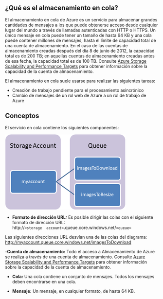 ## <a name="what-is"> </a>&iquest;Qué es el almacenamiento en cola?

El almacenamiento en cola de Azure es un servicio para almacenar grandes
cantidades de mensajes a los que puede obtenerse acceso desde cualquier
lugar del mundo a través de llamadas autenticadas con HTTP o HTTPS. Un
único mensaje en cola puede tener un tamaño de hasta 64 KB y una cola
puede contener millones de mensajes, hasta el límite de capacidad total
de una cuenta de almacenamiento. En el caso de las cuentas de
almacenamiento creadas después del día 8 de junio de 2012, la capacidad
total es de 200 TB; en aquellas cuentas de almacenamiento creadas antes
de esa fecha, la capacidad total es de 100 TB. Consulte [Azure Storage
Scalability and Performance Targets][1] para obtener información sobre
la capacidad de la cuenta de almacenamiento.

El almacenamiento en cola suele usarse para realizar las siguientes
tareas:

* <span>Creación de trabajo pendiente para el
  procesamiento asincrónico</span>
* Cambio de mensajes de un rol web de Azure a un rol de trabajo de Azure
## <a name="concepts"> </a>Conceptos

El servicio en cola contiene los siguientes componentes:

![Cola1](./media/howto-queue-storage/queue1.png)

* **Formato de dirección URL:** Es posible dirigir las colas con el
  siguiente formato de dirección URL:   
   http://`<storage 
  account>`.queue.core.windows.net/`<queue>`

Las siguientes direcciones URL desvían una de las colas del diagrama:  
 http://myaccount.queue.core.windows.net/imagesToDownload

-**Cuenta de almacenamiento:** Todo el acceso a Almacenamiento de Azure
se realiza a través de una cuenta de almacenamiento. Consulte [Azure
Storage Scalability and Performance Targets][1] para obtener información
sobre la capacidad de la cuenta de almacenamiento.

* **Cola:** Una cola contiene un conjunto de mensajes. Todos los
  mensajes deben encontrarse en una cola.

* **Mensaje:** Un mensaje, en cualquier formato, de hasta 64 KB.



[1]: http://msdn.microsoft.com/en-us/library/dn249410.aspx
